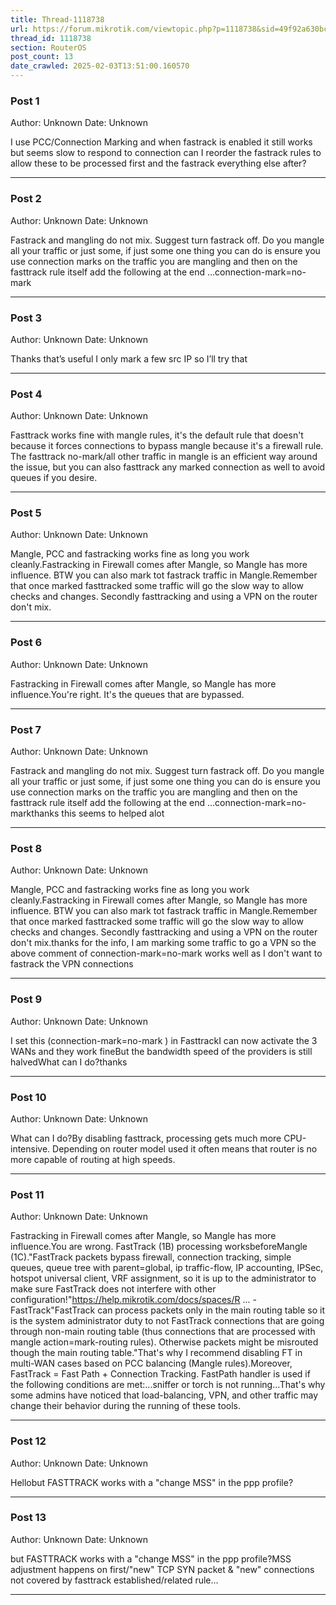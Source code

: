 ```yaml
---
title: Thread-1118738
url: https://forum.mikrotik.com/viewtopic.php?p=1118738&sid=49f92a630bc7970d8ca50523be880e8f#p1118738
thread_id: 1118738
section: RouterOS
post_count: 13
date_crawled: 2025-02-03T13:51:00.160570
---
```


### Post 1
Author: Unknown
Date: Unknown

I use PCC/Connection Marking and when fastrack is enabled it still works but seems slow to respond to connection can I reorder the fastrack rules to allow these to be processed first and the fastrack everything else after?

---
### Post 2
Author: Unknown
Date: Unknown

Fastrack and mangling do not mix.  Suggest turn fastrack off.  Do you mangle all your traffic or just some, if just some one thing you can do is ensure you use connection marks on the traffic you are mangling and then on the fasttrack rule itself add the following at the end  ...connection-mark=no-mark

---
### Post 3
Author: Unknown
Date: Unknown

Thanks that’s useful I only mark a few src IP so I’ll try that

---
### Post 4
Author: Unknown
Date: Unknown

Fasttrack works fine with mangle rules, it's the default rule that doesn't because it forces connections to bypass mangle because it's a firewall rule. The fasttrack no-mark/all other traffic in mangle is an efficient way around the issue, but you can also fasttrack any marked connection as well to avoid queues if you desire.

---
### Post 5
Author: Unknown
Date: Unknown

Mangle, PCC and fastracking works fine as long you work cleanly.Fastracking in Firewall comes after Mangle, so Mangle has more influence. BTW you can also mark tot fastrack traffic in Mangle.Remember that once marked fasttracked some traffic will go the slow way to allow checks and changes. Secondly fasttracking and using a VPN on the router don't mix.

---
### Post 6
Author: Unknown
Date: Unknown

Fastracking in Firewall comes after Mangle, so Mangle has more influence.You're right. It's the queues that are bypassed.

---
### Post 7
Author: Unknown
Date: Unknown

Fastrack and mangling do not mix.  Suggest turn fastrack off.  Do you mangle all your traffic or just some, if just some one thing you can do is ensure you use connection marks on the traffic you are mangling and then on the fasttrack rule itself add the following at the end  ...connection-mark=no-markthanks this seems to helped alot

---
### Post 8
Author: Unknown
Date: Unknown

Mangle, PCC and fastracking works fine as long you work cleanly.Fastracking in Firewall comes after Mangle, so Mangle has more influence. BTW you can also mark tot fastrack traffic in Mangle.Remember that once marked fasttracked some traffic will go the slow way to allow checks and changes. Secondly fasttracking and using a VPN on the router don't mix.thanks for the info, I am marking some traffic to go a VPN so the above comment of connection-mark=no-mark works well as I don't want to fastrack the VPN connections

---
### Post 9
Author: Unknown
Date: Unknown

I set this (connection-mark=no-mark ) in FasttrackI can now activate the 3 WANs and they work fineBut the bandwidth speed of the providers is still halvedWhat can I do?thanks

---
### Post 10
Author: Unknown
Date: Unknown

What can I do?By disabling fasttrack, processing gets much more CPU-intensive. Depending on router model used it often means that router is no more capable of routing at high speeds.

---
### Post 11
Author: Unknown
Date: Unknown

Fastracking in Firewall comes after Mangle, so Mangle has more influence.You are wrong. FastTrack (1B) processing worksbeforeMangle (1C)."FastTrack packets bypass firewall, connection tracking, simple queues, queue tree with parent=global, ip traffic-flow, IP accounting, IPSec, hotspot universal client, VRF assignment, so it is up to the administrator to make sure FastTrack does not interfere with other configuration!"https://help.mikrotik.com/docs/spaces/R ... -FastTrack"FastTrack can process packets only in the main routing table so it is the system administrator duty to not FastTrack connections that are going through non-main routing table (thus connections that are processed with mangle action=mark-routing rules). Otherwise packets might be misrouted though the main routing table."That's why I recommend disabling FT in multi-WAN cases based on PCC balancing (Mangle rules).Moreover, FastTrack = Fast Path + Connection Tracking. FastPath handler is used if the following conditions are met:...sniffer or torch is not running...That's why some admins have noticed that load-balancing, VPN, and other traffic may change their behavior during the running of these tools.

---
### Post 12
Author: Unknown
Date: Unknown

Hellobut FASTTRACK works with a "change MSS" in the ppp profile?

---
### Post 13
Author: Unknown
Date: Unknown

but FASTTRACK works with a "change MSS" in the ppp profile?MSS adjustment happens on first/"new" TCP SYN packet & "new" connections not covered by fasttrack established/related rule...

---
